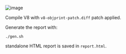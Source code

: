 ![image](https://github.com/user-attachments/assets/1302b1e0-2ffa-4cf0-8f46-51251367219e)

Compile V8 with `v8-objprint-patch.diff` patch applied.

Generate the report with:
```
./gen.sh
```

standalone HTML report is saved in `report.html`.
